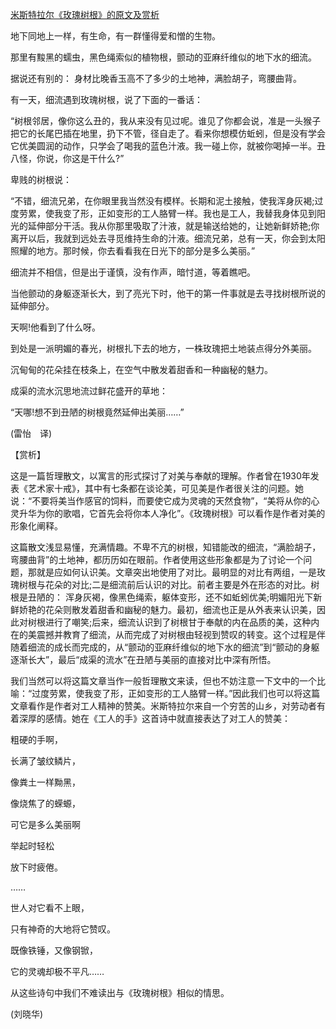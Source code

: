 [米斯特拉尔《玫瑰树根》的原文及赏析](https://www.vrrw.net/wx/12275.html)

地下同地上一样，有生命，有一群懂得爱和憎的生物。

那里有黢黑的蠕虫，黑色绳索似的植物根，颤动的亚麻纤维似的地下水的细流。

据说还有别的： 身材比晚香玉高不了多少的土地神，满脸胡子，弯腰曲背。

有一天，细流遇到玫瑰树根，说了下面的一番话：

“树根邻居，像你这么丑的，我从来没有见过呢。谁见了你都会说，准是一头猴子把它的长尾巴插在地里，扔下不管，径自走了。看来你想模仿蚯蚓，但是没有学会它优美圆润的动作，只学会了喝我的蓝色汁液。我一碰上你，就被你喝掉一半。丑八怪，你说，你这是干什么?”

卑贱的树根说：

“不错，细流兄弟，在你眼里我当然没有模样。长期和泥土接触，使我浑身灰褐;过度劳累，使我变了形，正如变形的工人胳臂一样。我也是工人，我替我身体见到阳光的延伸部分干活。我从你那里吸取了汁液，就是输送给她的，让她新鲜娇艳;你离开以后，我就到远处去寻觅维持生命的汁液。细流兄弟，总有一天，你会到太阳照耀的地方。那时候，你去看看我在日光下的部分是多么美丽。”

细流并不相信，但是出于谨慎，没有作声，暗忖道，等着瞧吧。

当他颤动的身躯逐渐长大，到了亮光下时，他干的第一件事就是去寻找树根所说的延伸部分。

天啊!他看到了什么呀。

到处是一派明媚的春光，树根扎下去的地方，一株玫瑰把土地装点得分外美丽。

沉甸甸的花朵挂在枝条上，在空气中散发着甜香和一种幽秘的魅力。

成渠的流水沉思地流过鲜花盛开的草地：

“天哪!想不到丑陋的树根竟然延伸出美丽……”

(雷怡　译)



【赏析】

这是一篇哲理散文，以寓言的形式探讨了对美与奉献的理解。作者曾在1930年发表《艺术家十戒》，其中有七条都在谈论美，可见美是作者很关注的问题。她说：“不要将美当作感官的饲料，而要使它成为灵魂的天然食物”，“美将从你的心灵升华为你的歌唱，它首先会将你本人净化”。《玫瑰树根》可以看作是作者对美的形象化阐释。

这篇散文浅显易懂，充满情趣。不卑不亢的树根，知错能改的细流，“满脸胡子，弯腰曲背”的土地神，都历历如在眼前。作者使用这些形象都是为了讨论一个问题，那就是应如何认识美。文章突出地使用了对比。最明显的对比有两组，一是玫瑰树根与花朵的对比;二是细流前后认识的对比。前者主要是外在形态的对比。树根是丑陋的： 浑身灰褐，像黑色绳索，躯体变形，还不如蚯蚓优美;明媚阳光下新鲜娇艳的花朵则散发着甜香和幽秘的魅力。最初，细流也正是从外表来认识美，因此对树根进行了嘲笑;后来，细流认识到了树根甘于奉献的内在品质的美，这种内在的美震撼并教育了细流，从而完成了对树根由轻视到赞叹的转变。这个过程是伴随着细流的成长而完成的，从“颤动的亚麻纤维似的地下水的细流”到“颤动的身躯逐渐长大”，最后“成渠的流水”在丑陋与美丽的直接对比中深有所悟。

我们当然可以将这篇文章当作一般哲理散文来读，但也不妨注意一下文中的一个比喻：“过度劳累，使我变了形，正如变形的工人胳臂一样。”因此我们也可以将这篇文章看作是作者对工人精神的赞美。米斯特拉尔来自一个穷苦的山乡，对劳动者有着深厚的感情。她在《工人的手》这首诗中就直接表达了对工人的赞美：

粗硬的手啊，

长满了皱纹鳞片，

像粪土一样黝黑，

像烧焦了的蝾螈，

可它是多么美丽啊

举起时轻松

放下时疲倦。

……

世人对它看不上眼，

只有神奇的大地将它赞叹。

既像铁锤，又像钢锨，

它的灵魂却极不平凡……

从这些诗句中我们不难读出与《玫瑰树根》相似的情思。

(刘晓华)

